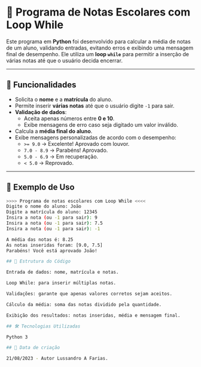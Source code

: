 # 📘 Programa de Notas Escolares com Loop While  

Este programa em **Python** foi desenvolvido para calcular a média de notas de um aluno, validando entradas, evitando erros e exibindo uma mensagem final de desempenho. Ele utiliza um **loop `while`** para permitir a inserção de várias notas até que o usuário decida encerrar.  

---

## 🚀 Funcionalidades  
- Solicita o **nome** e a **matrícula** do aluno.  
- Permite inserir **várias notas** até que o usuário digite `-1` para sair.  
- **Validação de dados**:
  - Aceita apenas números entre **0 e 10**.  
  - Exibe mensagens de erro caso seja digitado um valor inválido.  
- Calcula a **média final do aluno**.  
- Exibe mensagens personalizadas de acordo com o desempenho:  
  - `>= 9.0` → Excelente! Aprovado com louvor.  
  - `7.0 - 8.9` → Parabéns! Aprovado.  
  - `5.0 - 6.9` → Em recuperação.  
  - `< 5.0` → Reprovado.  

---

## 📌 Exemplo de Uso  

```bash
>>>> Programa de notas escolares com Loop While <<<<
Digite o nome do aluno: João
Digite a matrícula do aluno: 12345
Insira a nota (ou -1 para sair): 9
Insira a nota (ou -1 para sair): 7.5
Insira a nota (ou -1 para sair): -1

A média das notas é: 8.25
As notas inseridas foram: [9.0, 7.5]
Parabéns! Você está aprovado João!

## 📂 Estrutura do Código

Entrada de dados: nome, matrícula e notas.

Loop While: para inserir múltiplas notas.

Validações: garante que apenas valores corretos sejam aceitos.

Cálculo da média: soma das notas dividido pela quantidade.

Exibição dos resultados: notas inseridas, média e mensagem final.

## 🛠️ Tecnologias Utilizadas

Python 3

## 📅 Data de criação

21/08/2023 - Autor Lussandro A Farias.